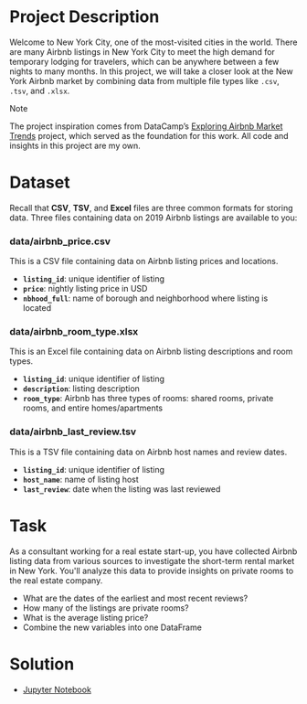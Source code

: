 # Project Description
Welcome to New York City, one of the most-visited cities in the world. There are many Airbnb listings in New York City to meet the high demand for temporary lodging for travelers, which can be anywhere between a few nights to many months. In this project, we will take a closer look at the New York Airbnb market by combining data from multiple file types like `.csv`, `.tsv`, and `.xlsx`.

> [!NOTE]  
> The project inspiration comes from DataCamp’s [Exploring Airbnb Market Trends](https://app.datacamp.com/learn/projects/1589) project, which served as the foundation for this work.
> All code and insights in this project are my own.

# Dataset
Recall that **CSV**, **TSV**, and **Excel** files are three common formats for storing data. 
Three files containing data on 2019 Airbnb listings are available to you:

### **data/airbnb_price.csv**
This is a CSV file containing data on Airbnb listing prices and locations.
- **`listing_id`**: unique identifier of listing
- **`price`**: nightly listing price in USD
- **`nbhood_full`**: name of borough and neighborhood where listing is located

### **data/airbnb_room_type.xlsx**
This is an Excel file containing data on Airbnb listing descriptions and room types.
- **`listing_id`**: unique identifier of listing
- **`description`**: listing description
- **`room_type`**: Airbnb has three types of rooms: shared rooms, private rooms, and entire homes/apartments

### **data/airbnb_last_review.tsv**
This is a TSV file containing data on Airbnb host names and review dates.
- **`listing_id`**: unique identifier of listing
- **`host_name`**: name of listing host
- **`last_review`**: date when the listing was last reviewed

# Task
As a consultant working for a real estate start-up, you have collected Airbnb listing data from various sources to investigate the short-term rental market in New York. You'll analyze this data to provide insights on private rooms to the real estate company.
- What are the dates of the earliest and most recent reviews? 
- How many of the listings are private rooms?
- What is the average listing price?
- Combine the new variables into one DataFrame

# Solution
- [Jupyter Notebook](notebook.ipynb)
